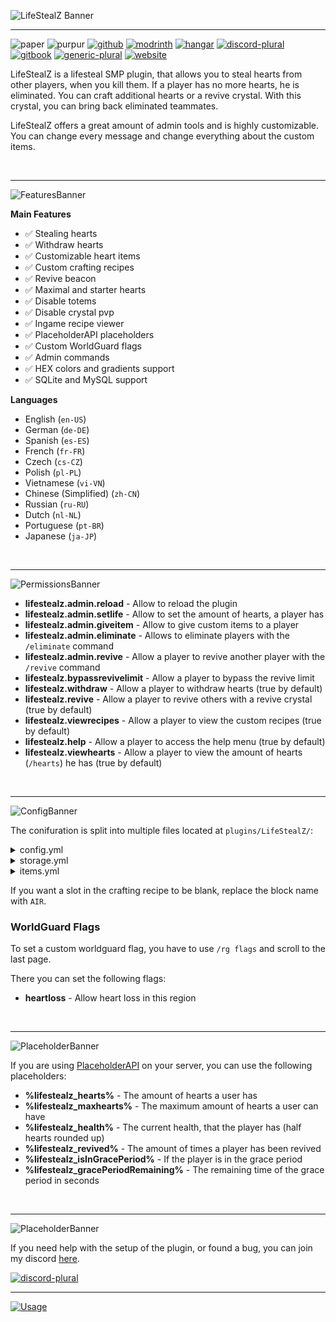 ![LifeStealZ Banner](https://file.strassburger.dev/LifeStealZ_banner_new_2.png)

---

![paper](https://cdn.jsdelivr.net/npm/@intergrav/devins-badges@3/assets/compact/supported/paper_vector.svg)
![purpur](https://cdn.jsdelivr.net/npm/@intergrav/devins-badges@3/assets/compact/supported/purpur_vector.svg)
[![github](https://cdn.jsdelivr.net/npm/@intergrav/devins-badges@3/assets/compact/available/github_vector.svg)](https://github.com/KartoffelChipss/lifestealz)
[![modrinth](https://cdn.jsdelivr.net/npm/@intergrav/devins-badges@3/assets/compact/available/modrinth_vector.svg)](https://modrinth.com/plugin/lifestealz)
[![hangar](https://cdn.jsdelivr.net/npm/@intergrav/devins-badges@3/assets/compact/available/hangar_vector.svg)](https://hangar.papermc.io/KartoffelChipss/LifestealZ)
[![discord-plural](https://cdn.jsdelivr.net/npm/@intergrav/devins-badges@3/assets/compact/social/discord-plural_vector.svg)](https://strassburger.org/discord)
[![gitbook](https://cdn.jsdelivr.net/npm/@intergrav/devins-badges@3/assets/compact/documentation/gitbook_vector.svg)](https://docs.zetaplugins.com/lifestealz)
[![generic-plural](https://cdn.jsdelivr.net/npm/@intergrav/devins-badges@3/assets/compact/translate/generic-plural_vector.svg)](https://gitlocalize.com/repo/10381)
[![website](https://cdn.jsdelivr.net/npm/@intergrav/devins-badges@3/assets/compact/documentation/website_vector.svg)](https://lifestealz.com)

LifeStealZ is a lifesteal SMP plugin, that allows you to steal hearts from other players, when you kill them. If a player has no more hearts, he is eliminated. You can craft additional hearts or a revive crystal. With this crystal, you can bring back eliminated teammates.

LifeStealZ offers a great amount of admin tools and is highly customizable. You can change every message and change everything about the custom items.

<br>

---

![FeaturesBanner](https://strassburger.org/img/lifestealz/banner_features.png)

**Main Features**

* ✅ Stealing hearts
* ✅ Withdraw hearts
* ✅ Customizable heart items
* ✅ Custom crafting recipes
* ✅ Revive beacon
* ✅ Maximal and starter hearts
* ✅ Disable totems
* ✅ Disable crystal pvp
* ✅ Ingame recipe viewer
* ✅ PlaceholderAPI placeholders
* ✅ Custom WorldGuard flags
* ✅ Admin commands
* ✅ HEX colors and gradients support
* ✅ SQLite and MySQL support

**Languages**

* English (`en-US`)
* German (`de-DE`)
* Spanish (`es-ES`)
* French (`fr-FR`)
* Czech (`cs-CZ`)
* Polish (`pl-PL`)
* Vietnamese (`vi-VN`)
* Chinese (Simplified) (`zh-CN`)
* Russian (`ru-RU`)
* Dutch (`nl-NL`)
* Portuguese (`pt-BR`)
* Japanese (`ja-JP`)

<br>

---

![PermissionsBanner](https://strassburger.org/img/lifestealz/banner_permissions.png)

- **lifestealz.admin.reload** - Allow to reload the plugin
- **lifestealz.admin.setlife** - Allow to set the amount of hearts, a player has
- **lifestealz.admin.giveitem** - Allow to give custom items to a player
- **lifestealz.admin.eliminate** - Allows to eliminate players with the `/eliminate` command
- **lifestealz.admin.revive** - Allow a player to revive another player with the `/revive` command
- **lifestealz.bypassrevivelimit** - Allow a player to bypass the revive limit
- **lifestealz.withdraw** - Allow a player to withdraw hearts (true by default)
- **lifestealz.revive** - Allow a player to revive others with a revive crystal (true by default)
- **lifestealz.viewrecipes** - Allow a player to view the custom recipes (true by default)
- **lifestealz.help** - Allow a player to access the help menu (true by default)
- **lifestealz.viewhearts** - Allow a player to view the amount of hearts (`/hearts`) he has (true by default)

<br>

---

![ConfigBanner](https://strassburger.org/img/lifestealz/banner_config.png)

The conifuration is split into multiple files located at `plugins/LifeStealZ/`:

<details>
<summary>config.yml</summary>

```yml
#     _      _  __        _____ _             _   ______
#    | |    (_)/ _|      / ____| |           | | |___  /
#    | |     _| |_ ___  | (___ | |_ ___  __ _| |    / /
#    | |    | |  _/ _ \  \___ \| __/ _ \/ _` | |   / /
#    | |____| | ||  __/  ____) | ||  __/ (_| | |  / /__
#    |______|_|_| \___| |_____/ \__\___|\__,_|_| /_____|

# === COLOR CODES ===
# This plugin supports old color codes like: &c, &l, &o, etc.
# It also supports MiniMessage, a more advanced way to format messages:
# https://docs.advntr.dev/minimessage/format.html
# With MiniMessage, you can add HEX colors, gradients, hover and click events, etc.


# === GENERAL SETTINGS ===

# If set to true, LifeStealZ will check for updates and let you know if there's a newer version
checkForUpdates: true

# Set the language to any code found in the "lang" folder (don't add the .yml extension)
# You can add your own language files. Use https://github.com/KartoffelChipss/LifeStealZ/tree/main/src/main/resources/lang/en-US.yml as a template
# If you want to help translating the plugin, please refer to this article: https://lsz.strassburger.dev/contributing/localization
#  | en-US | de-DE | es-ES | fr-FR | cs-CZ | vi-VN | zh-CN | pl-PL | nl-NL | ru-RU
lang: "en-US"


# === HEART SETTINGS ===

# The amount of hearts a player has when joining for the first time
startHearts: 10
# The maximal amount of hearts, a player can have
# You can also set a per player limit using the lifestealz.maxhearts.[amount] permission or a per item limit in the items.yml file
maxHearts: 20
# The amount of hp a player should have after getting revived
reviveHearts: 1
# The amount of hearts the killer should gain and the victim should lose
heartsPerKill: 1
# The amount of hearts a player should lose when dying naturally
heartsPerNaturalDeath: 1
# The minimal amount of hearts. If a player gets to this amount of hearts, they will be eliminated.
# PLEASE ONLY CHANGE IF YOU KNOW WHAT YOU ARE DOING!
minHearts: 0
# The minimal amount of hearts required for a player to drop or give hearts when dying.
# Players below this threshold will still lose hearts but won't drop/give heart items.
# Set to 0 to disable this feature (players can always drop/give hearts)
minHeartsToSpawnHeartItem: 0
# This option will enforce the heart limit on admin commands like /lifestealz hearts <add, set> <player> <amount>
# Note that this
enforceMaxHeartsOnAdminCommands: false
# The custom items that should be used for the following scenarios (Must be an id from the items.yml)
heartItem:
  # This item will be used for anything that is not listed below (mostly legacy)
  default: "defaultheart"
  # This item will be given when a user withdraws a heart
  withdraw: "defaultheart"
  # This item will be dropped when a player is killed by another player and "dropHeartsPlayer" is enabled
  kill: "defaultheart"
  # This item will be dropped when a player is killed by natural causes and "dropHeartsNatural" is enabled
  naturalDeath: "defaultheart"
  # This item will be dropped if a player is killed, the killer is still on cooldown and "heartGainCooldown.dropOnCooldown" is enabled
  heartGainCooldown: "defaultheart"
  # This item will be dropped if a player is killed, the killer has reached the max amount of hearts and "dropHeartsIfMax" is enabled
  maxHearts: "defaultheart"


# === HEART BEHAVIOR SETTINGS ===

# If hearts should be dropped when killed by player
dropHeartsPlayer: false
# If hearts should be dropped when killed naturally
dropHeartsNatural: true
# If a heart should be dropped, when the killer already has the max amount of hearts
dropHeartsIfMax: true
# If a player should lose a heart, when dying to hostile mobs or falldamage, lava, etc
looseHeartsToNature: true
# If a player should lose a heart, when being killed by another player
looseHeartsToPlayer: true
# Whether it should be announced, when a player got eliminated (has no more hearts)
announceElimination: true

# Allows players to withdraw a heart, even if they only have one left
allowDyingFromWithdraw: true
# If a player should also heal the appropriate amount of hearts, when using a heart item
healOnHeartUse: false
# If the totem effect should be played, when you use a heart
playTotemEffect: false
# The time you have to wait, before you can use another heart in Milliseconds
heartCooldown: 0
# How many times a player can be revived. Set to -1 to make it infinite
maxRevives: -1


# === Disabling Features ===

# If the use of totems of undying should be prevented
preventTotems: false
# If crystalpvp should be disabled
preventCrystalPVP: false
# If the use of respawn anchors in the overworld should be prevented
preventRespawnAnchors: false
# If the use of beds in the nether and end should be prevented
preventBeds: false
# If the use of custom items in item frames should be prevented
# It is recommended to leave this enabled, as people may be able to duplicate items otherwise
preventCustomItemsInItemFrames: true


# === Extensive Customization ===

# Only disable this option if you want to add custom commands on elimination and don't want the player to get banned
disablePlayerBanOnElimination: false
# If the killer should gain a heart on elimination
heartRewardOnElimination: true

# Execute custom commands on events:
# You can use &player& to insert the player name
# For example: tempban &player& banreason 1d
eliminationCommands:
# - "say &player& got eliminated"
# - "niceCommandtwo"

# These commands will be executed when a player uses a heart item
heartuseCommands:
# - "say &player& used a heart item"

# These commands will be executed when a player has been revived
reviveuseCommands:
# - "say &player& revived &target&"

# These commands will be executed when a player starts reviving another player using a revive beacon
reviveStartCommands:
# - "broadcast &player& started reviving &target& at &location&"


# Whether a custom Bossbar should appear when the revival process starts.
showBossbar: false

# The Title of the Bossbar
# Placeholders: &target&, &remainingD&, &remainingH&, &remainingM&, &remainingS&, &location&, &locationX&, &locationY&, &locationZ&
# Can be found in your lang file under "reviveBossbarTitle"

# The Color of the Bossbar itself.
# Available Options: BLUE, GREEN, PINK, PURPLE, RED, WHITE, YELLOW
bossbarColor: RED

# The Style of the Bossbar.
# Available Options: SOLID, SEGMENTED_6, SEGMENTED_10, SEGMENTED_12, SEGMENTED_20
bossbarStyle: SOLID

gracePeriod:
  # If a grace period should be enabled
  enabled: false
  # The time in seconds, the grace period should last
  duration: 60
  # If the end of the grace period should be announced
  announce: true
  # If a sound should be played, when the grace period ends
  playSound: true

  # Should a player be able to take damage from players during the grace period
  damageFromPlayers: false
  # Should a player be able to deal damage to players during the grace period
  damageToPlayers: false
  # Should a player be able to use hearts during the grace period
  useHearts: false
  # Should a player be able to loose hearts during the grace period (if set to false, the killer will also not gain a heart)
  looseHearts: false
  # Should a player be able to gain hearts during the grace period
  gainHearts: false

  # Custom commands to be executed when the grace period starts
  startCommands:
    # - "say The grace period for &player& has started"

  # Custom commands to be executed when the grace period ends
  endCommands:
    # - "say The grace period for &player& has ended"

heartGainCooldown:
  # A cooldown for how often people can gain a heart.
  enabled: false
  # How long the cooldown should be in Milliseconds
  cooldown: 120000
  # Drops the heart on the ground if a player kills someone, while still on cooldown
  dropOnCooldown: true
  # Prevents picking up hearts from the groun while on cooldown
  preventPickup: true

antiAlt:
  # If the anti alt system should be enabled
  enabled: true
  # If possible alt kill attempts should be logged
  logAttempt: true
  # If possible alt kill attempts should be prevented
  preventKill: false
  # If a message should be sent to the player, when an alt kill attempt is detected
  sendMessage: false
  # Add custom comamnds, to be executed when a possible alt kill attempt is detected
  # You can use &player& to insert the player name (commands are executed for both players)
  commands:
    # - "say Please don't kill alts"
    # - "ban &player& 1h"

webhook:
  # If a webhook should be sent, when a player is eliminated
  elimination: false
  # If a webhook should be sent, when a player is revived
  revive: false
  # The URL of the webhook
  url: ""
```
</details>

<details>
<summary>storage.yml</summary>

```yml
# === Storage ===

# The type of storage to use. You have the following options:
# "SQLite", "MySQL", "MariaDB"
type: "SQLite"

# This section is only relevant if you use a MySQL database
host: "localhost"
port: 3306
database: "lifestealz"
username: "root"
password: "password"
```
</details>

<details>
<summary>items.yml</summary>

```yml
# === Custom Items ===

# Here you can modify everything about the custom items
# You can change which item is dropped on death in the main config.yml

defaultheart: # <- This is the item id that can be used in recipes and for permissions
  # This is the name of the item that is displayed in the inventory
  name: "&cHeart"
  # The lore is the description of the item that is displayed in the inventory
  lore:
    - "&7Rightclick to use"
  #  - "This would be a second line"
  #  - "And this possibly a third line"
  # The material is the item that is displayed in the inventory (Find all materials here: https://hub.spigotmc.org/javadocs/bukkit/org/bukkit/Material.html)
  material: "NETHER_STAR"
  # If set to true, the enchant glint will be applied to the item
  enchanted: false
  # Custom item type for the item. You can use:
    # - "heart" for a heart item
    # - "revive" for a revive item
    # - "revivebeacon" for a revive beacon item -> This item must actually be a beacon to work!
    # - "none" for a custom item that can be used for crafting and can be used as a normal item (e.g. if it is an enderpearl it still can be thrown)
    # - "non-usable" for a custom item that can be used for crafting and cannot be used as a normal item (e.g. if it is an enderpearl it cannot be thrown)
  customItemType: "heart"
  # --- Heart Item Settings --- (only relevant if customItemType is "heart")
  # When customItemType is "heart", this value is used to determine how many hearts the item gives
  customHeartValue: 1
  # The minimum amount of hearts a player must have to use this item (only relevant if customItemType is "heart")
  minHearts: 0
  # The maximum amount of hearts a player can have to use this item (-1 for infinite) (only relevant if customItemType is "heart")
  maxHearts: -1
  # --- End of Heart Item Settings ---
  # If this item requires a permission to be used (lifestealz.item.defaultheart)
  requirePermission: false
  # true if this item should be craftable
  craftable: true
  recipes:
    # You can add as many recipes as you want
    1:
      # Every item represents one slot in the crafting table
      # The first item in a row is the left most item in the crafting table
      # If you want a slot to be blank, use 'AIR' or 'empty'
      # If you want to use a simple material, use the material name (e.g. "DIAMOND_BLOCK"). Find all materials here: https://hub.spigotmc.org/javadocs/bukkit/org/bukkit/Material.html
      # If you want to use other custom item (like hearts) use the custom item name (e.g. "defaultheart")
      # If you want to use block or item tags, use the tag with a '#' in front (e.g. "#logs" or "#wool")
      rowOne:
        - "GOLD_BLOCK"
        - "GOLD_BLOCK"
        - "GOLD_BLOCK"
      rowTwo:
        - "OBSIDIAN"
        - "NETHER_STAR"
        - "OBSIDIAN"
      rowThree:
        - "DIAMOND_BLOCK"
        - "DIAMOND_BLOCK"
        - "DIAMOND_BLOCK"
  # If the item should be burnable (Not destroyed by fire, lava, explosions, cactus, etc.)
  invulnerable: false
  # If the item should despawn after laying on the ground for 5 minutes
  despawnable: true
  # If this list is empty ("[]"), the item is available in all worlds
  # If you want to limit the item to specific worlds, add the world names here
  whitelistedWorlds: []
  sound:
    enabled: true
    sound: ENTITY_PLAYER_LEVELUP # Find all sounds here: https://hub.spigotmc.org/javadocs/bukkit/org/bukkit/Sound.html
    volume: 1.0
    pitch: 1.0

revive:
  name: "&cRevive Beacon"
  lore:
    - "&7Place down to use"
  # The material has to be a beacon if customItemType is "revivebeacon"
  material: "BEACON"
  enchanted: true
  customItemType: "revivebeacon"
  # --- Revive Beacon Settings --- (only relevant if customItemType is "revivebeacon")
  # The time in seconds it takes to revive a player
  reviveTime: 30
  # If players should be able to break the beacon while reviving, interrupting the revive process
  allowBreakingBeaconWhileReviving: true
  # The material around the beacon (AIR for no material)
  decoyMaterial: "RED_STAINED_GLASS"
  # If the revive beacon should be surrounded by enchant particles
  showEnchantParticles: true
  # If the revive beacon should show a laser while reviving
  showLaser: true
  # The material of the inner part of the beacon laser
  innerLaserMaterial: "RED_GLAZED_TERRACOTTA"
  # The material of the outer part of the beacon laser
  outerLaserMaterial: "RED_STAINED_GLASS"
  # If the revive beacon should show a particle ring while reviving
  showParticleRing: true
  # The color of the particle ring
  # possible values: WHITE, GRAY, RED, ORANGE, YELLOW, GREEN, BLUE, PURPLE, PINK
  particleColor: "RED"
  # --- End of Revive Beacon Settings ---
  requirePermission: false # (lifestealz.item.revive)
  craftable: true
  recipes:
    1:
      rowOne:
        - "DIAMOND"
        - "BEACON"
        - "DIAMOND"
      rowTwo:
        - "OBSIDIAN"
        - "defaultheart"
        - "OBSIDIAN"
      rowThree:
        - "DIAMOND"
        - "BEACON"
        - "DIAMOND"
  invulnerable: false
  despawnable: true
  whitelistedWorlds: []
  sound:
    enabled: false
    sound: ENTITY_PLAYER_LEVELUP
    volume: 1.0
    pitch: 1.0

# You can add as many custom items as you want
```
</details>

If you want a slot in the crafting recipe to be blank, replace the block name with `AIR`.

### WorldGuard Flags

To set a custom worldguard flag, you have to use `/rg flags` and scroll to the last page.

There you can set the following flags:
- **heartloss** - Allow heart loss in this region

<bR>

---

![PlaceholderBanner](https://strassburger.org/img/lifestealz/banner_placeholder.png)

If you are using [PlaceholderAPI](https://www.spigotmc.org/resources/placeholderapi.6245/) on your server, you can use the following placeholders:

- **%lifestealz_hearts%** - The amount of hearts a user has
- **%lifestealz_maxhearts%** - The maximum amount of hearts a user can have
- **%lifestealz_health%** - The current health, that the player has (half hearts rounded up)
- **%lifestealz_revived%** - The amount of times a player has been revived
- **%lifestealz_isInGracePeriod%** - If the player is in the grace period
- **%lifestealz_gracePeriodRemaining%** - The remaining time of the grace period in seconds

<br>

---

![PlaceholderBanner](https://strassburger.org/img/lifestealz/banner_support.png)

If you need help with the setup of the plugin, or found a bug, you can join my discord [here](https://strassburger.org/discord).

[![discord-plural](https://cdn.jsdelivr.net/npm/@intergrav/devins-badges@3/assets/compact/social/discord-plural_vector.svg)](https://strassburger.org/discord)

---

[![Usage](https://bstats.org/signatures/bukkit/LifeStealZ.svg)](https://bstats.org/plugin/bukkit/LifeStealZ/18735)
